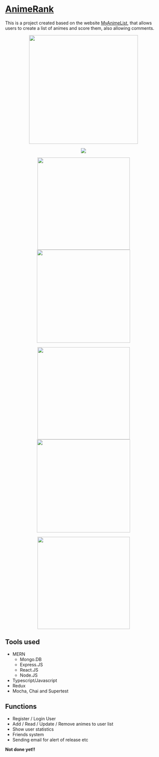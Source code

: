 # [AnimeRank](https://aumaca-animerank.vercel.app/)

This is a project created based on the website [MyAnimeList](https://myanimelist.net/), that allows users to create a list of animes and score them, also allowing comments.

<p align="center">
  <img src=frontend/src/imgs/Logo.png width=350>
</p>

<p align="center">
  <img src=readme/screenshot2.png>
</p>

<p align="center">
  <img src=readme/screenshot.png width=297>
  <img src=readme/screenshot3.png width=300>
</p>

<p align="center">
  <img src=readme/screenshot4.png width=297>
  <img src=readme/screenshot5.png width=300>
</p>

<p align="center">
  <img src=readme/screenshot6.png width=297>
</p>

## Tools used

- MERN
  - Mongo.DB
  - Express.JS
  - React.JS
  - Node.JS
- Typescript/Javascript
- Redux
- Mocha, Chai and Supertest

## Functions

- Register / Login User
- Add / Read / Update / Remove animes to user list
- Show user statistics
- Friends system
- Sending email for alert of release etc

**Not done yet!!**

